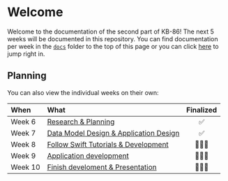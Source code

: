 # Welcome

Welcome to the documentation of the second part of KB-86! The next 5 weeks will be documented in this repository. You can find documentation per week in the [`docs`](https://github.com/mwdossantos/kb-86/tree/master/docs) folder to the top of this page or you can click [here](https://github.com/mwdossantos/kb-86/blob/master/docs/week-6-research-and-planning.md) to jump right in.

## Planning

You can also view the individual weeks on their own:

|When|What|Finalized|
|:---|:---|:---:|
|Week 6|[Research & Planning](https://github.com/mwdossantos/kb-86/blob/master/docs/week-6-research-and-planning.md)|✅|
|Week 7|[Data Model Design & Application Design](https://github.com/mwdossantos/kb-86/blob/master/docs/week-7-data-model-design-and-application-design.md)|✅|
|Week 8|[Follow Swift Tutorials & Development](https://github.com/mwdossantos/kb-86/blob/master/docs/week-8-follow-swift-tutorials-and-development.md)|🧑🏻‍💻|
|Week 9|[Application development](https://github.com/mwdossantos/kb-86/blob/master/docs/week-9-application-development.md)|🧑🏻‍💻|
|Week 10|[Finish develoment & Presentation](https://github.com/mwdossantos/kb-86/blob/master/docs/week-10-finish-development-and-presentation.md)|🧑🏻‍💻|